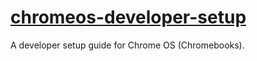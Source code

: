 <a href="http://afaqurk.github.io/chromeos-developer-setup/">chromeos-developer-setup</a>
========================

A developer setup guide for Chrome OS (Chromebooks).
